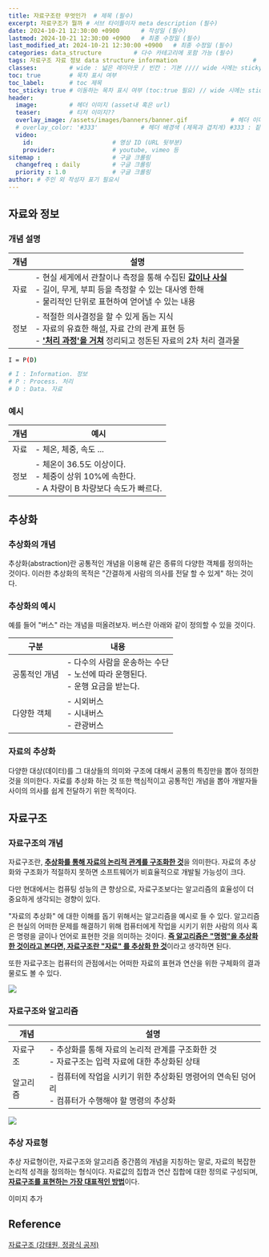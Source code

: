 ```yaml
---
title: 자료구조란 무엇인가  # 제목 (필수)
excerpt: 자료구조가 뭘까 # 서브 타이틀이자 meta description (필수)
date: 2024-10-21 12:30:00 +0900      # 작성일 (필수)
lastmod: 2024-10-21 12:30:00 +0900   # 최종 수정일 (필수)
last_modified_at: 2024-10-21 12:30:00 +0900   # 최종 수정일 (필수)
categories: data_structure         # 다수 카테고리에 포함 가능 (필수)
tags: 자료구조 자료 정보 data structure information                     # 태그 복수개 가능 (필수)
classes:         # wide : 넓은 레이아웃 / 빈칸 : 기본 //// wide 시에는 sticky toc 불가
toc: true        # 목차 표시 여부
toc_label:       # toc 제목
toc_sticky: true # 이동하는 목차 표시 여부 (toc:true 필요) // wide 시에는 sticky toc 불가
header: 
  image:         # 헤더 이미지 (asset내 혹은 url)
  teaser:        # 티저 이미지??
  overlay_image: /assets/images/banners/banner.gif            # 헤더 이미지 (제목과 겹치게)
  # overlay_color: '#333'            # 헤더 배경색 (제목과 겹치게) #333 : 짙은 회색 (필수)
  video:
    id:                      # 영상 ID (URL 뒷부분)
    provider:                # youtube, vimeo 등
sitemap :                    # 구글 크롤링
  changefreq : daily         # 구글 크롤링
  priority : 1.0             # 구글 크롤링
author: # 주인 외 작성자 표기 필요시
---
```

<!--postNo: 20241021_001-->

## 자료와 정보  

### 개념 설명  

|개념|설명|
|---|---|
|자료|- 현실 세게에서 관찰이나 측정을 통해 수집된 <u><b>값이나 사실</b></u><br>- 길이, 무게, 부피 등을 측정할 수 있는 대사엥 한해<br>- 물리적인 단위로 표현하여 얻어낼 수 있는 내용|
|정보|- 적절한 의사결정을 할 수 있게 돕는 지식<br>- 자료의 유효한 해설, 자료 간의 관계 표현 등<br>- <u><b>'처리 과정'을 거쳐</u></b> 정리되고 정돈된 자료의 2차 처리 결과물|

```bash
I = P(D)

# I : Information. 정보
# P : Process. 처리
# D : Data. 자료
```

### 예시  

|개념|예시|
|---|---|
|자료|- 체온, 체중, 속도 ...|
|정보|- 체온이 36.5도 이상이다.<br>- 체중이 상위 10%에 속한다.<br>- A 차량이 B 차량보다 속도가 빠르다.|


## 추상화  

### 추상화의 개념  

추상화(abstraction)란 공통적인 개념을 이용해 같은 종류의 다양한 객체를 정의하는 것이다. 이러한 추상화의 목적은 "간결하게 사람의 의사를 전달 할 수 있게" 하는 것이다.  

### 추상화의 예시  

예를 들어 "버스" 라는 개념을 떠올려보자. 버스란 아래와 같이 정의할 수 있을 것이다.  

|구분|내용|
|---|---|
|공통적인 개념|- 다수의 사람을 운송하는 수단<br>- 노선에 따라 운행된다.<br>- 운행 요금을 받는다.|
|다양한 객체|- 시외버스<br>- 시내버스<br>- 관광버스|

### 자료의 추상화  

다양한 대상(데이터)를 그 대상들의 의미와 구조에 대해서 공통의 특징만을 뽑아 정의한 것을 의미한다. 자료를 추상화 하는 것 또한 핵심적이고 공통적인 개념을 뽑아 개발자들 사이의 의사를 쉽게 전달하기 위한 목적이다.  


## 자료구조    

### 자료구조의 개념  

자료구조란, <u><b>추상화를 통해 자료의 논리적 관계를 구조화한 것</u></b>을 의미한다. 자료의 추상화와 구조화가 적절하지 못하면 소프트웨어가 비효율적으로 개발될 가능성이 크다.  

다만 현대에서는 컴퓨팅 성능의 큰 향상으로, 자료구조보다는 알고리즘의 효율성이 더 중요하게 생각되는 경향이 있다.  

"자료의 추상화" 에 대한 이해를 돕기 위해서는 알고리즘을 예시로 들 수 있다. 알고리즘은 현실의 어떠한 문제를 해결하기 위해 컴퓨터에게 작업을 시키기 위한 사람의 의사 혹은 명령을 글이나 언어로 표현한 것을 의미하는 것이다. <b><u>즉 알고리즘은 "명령"을 추상화 한 것이라고 본다면, 자료구조란 "자료" 를 추상화 한 것</b></u>이라고 생각하면 된다.  

또한 자료구조는 컴퓨터의 관점에서는 어떠한 자료의 표현과 연산을 위한 구체화의 결과물로도 볼 수 있다.  

![](/assets/images/20241021_002_001.png)  

### 자료구조와 알고리즘  

|개념|설명|
|---|---|
|자료구조|- 추상화를 통해 자료의 논리적 관계를 구조화한 것<br>- 자료구조는 입력 자료에 대한 추상화된 상태| 
|알고리즘|- 컴퓨터에 작업을 시키기 위한 추상화된 명령어의 연속된 덩어리<br>- 컴퓨터가 수행해야 할 명령의 추상화|

![](/assets/images/20241021_002_002.png)  

### 추상 자료형  

추상 자료형이란, 자료구조와 알고리즘 중간쯤의 개념을 지칭하는 말로, 자료의 복잡한 논리적 성격을 정의하는 형식이다. 자료값의 집합과 연산 집합에 대한 정의로 구성되며, <b><u>자료구조를 표현하는 가장 대표적인 방법</b></u>이다.  

이미지 추가



## Reference  

[자료구조 (강태원, 정광식 공저)](https://search.shopping.naver.com/book/catalog/41474379633)  

